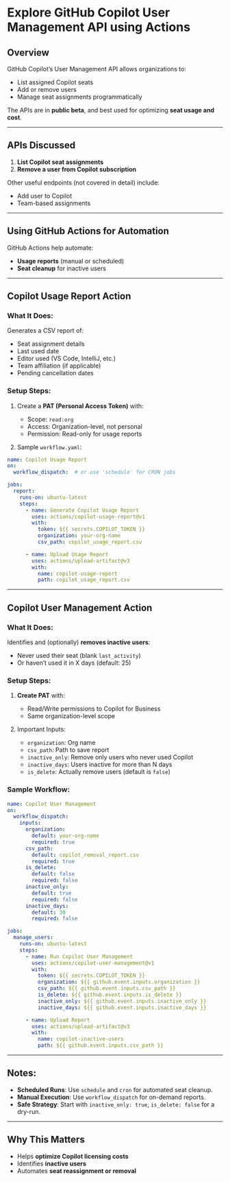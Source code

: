 # **Explore GitHub Copilot User Management API using Actions**


## **Overview**

GitHub Copilot’s User Management API allows organizations to:

* List assigned Copilot seats
* Add or remove users
* Manage seat assignments programmatically

The APIs are in **public beta**, and best used for optimizing **seat usage and cost**.

---

## **APIs Discussed**

1. **List Copilot seat assignments**
2. **Remove a user from Copilot subscription**

Other useful endpoints (not covered in detail) include:

* Add user to Copilot
* Team-based assignments

---

## **Using GitHub Actions for Automation**

GitHub Actions help automate:

* **Usage reports** (manual or scheduled)
* **Seat cleanup** for inactive users

---

## **Copilot Usage Report Action**

### **What It Does:**

Generates a CSV report of:

* Seat assignment details
* Last used date
* Editor used (VS Code, IntelliJ, etc.)
* Team affiliation (if applicable)
* Pending cancellation dates

### **Setup Steps:**

1. Create a **PAT (Personal Access Token)** with:

   * Scope: `read:org`
   * Access: Organization-level, not personal
   * Permission: Read-only for usage reports

2. Sample `workflow.yaml`:

```yaml
name: Copilot Usage Report
on:
  workflow_dispatch:  # or use 'schedule' for CRON jobs

jobs:
  report:
    runs-on: ubuntu-latest
    steps:
      - name: Generate Copilot Usage Report
        uses: actions/copilot-usage-report@v1
        with:
          token: ${{ secrets.COPILOT_TOKEN }}
          organization: your-org-name
          csv_path: copilot_usage_report.csv

      - name: Upload Usage Report
        uses: actions/upload-artifact@v3
        with:
          name: copilot-usage-report
          path: copilot_usage_report.csv
```

---

## **Copilot User Management Action**

### **What It Does:**

Identifies and (optionally) **removes inactive users**:

* Never used their seat (blank `last_activity`)
* Or haven’t used it in X days (default: 25)

### **Setup Steps:**

1. **Create PAT** with:

   * Read/Write permissions to Copilot for Business
   * Same organization-level scope

2. Important Inputs:

   * `organization`: Org name
   * `csv_path`: Path to save report
   * `inactive_only`: Remove only users who never used Copilot
   * `inactive_days`: Users inactive for more than N days
   * `is_delete`: Actually remove users (default is `false`)

### **Sample Workflow:**

```yaml
name: Copilot User Management
on:
  workflow_dispatch:
    inputs:
      organization:
        default: your-org-name
        required: true
      csv_path:
        default: copilot_removal_report.csv
        required: true
      is_delete:
        default: false
        required: false
      inactive_only:
        default: true
        required: false
      inactive_days:
        default: 30
        required: false

jobs:
  manage_users:
    runs-on: ubuntu-latest
    steps:
      - name: Run Copilot User Management
        uses: actions/copilot-user-management@v1
        with:
          token: ${{ secrets.COPILOT_TOKEN }}
          organization: ${{ github.event.inputs.organization }}
          csv_path: ${{ github.event.inputs.csv_path }}
          is_delete: ${{ github.event.inputs.is_delete }}
          inactive_only: ${{ github.event.inputs.inactive_only }}
          inactive_days: ${{ github.event.inputs.inactive_days }}

      - name: Upload Report
        uses: actions/upload-artifact@v3
        with:
          name: copilot-inactive-users
          path: ${{ github.event.inputs.csv_path }}
```

---

## **Notes:**

* **Scheduled Runs**: Use `schedule` and `cron` for automated seat cleanup.
* **Manual Execution**: Use `workflow_dispatch` for on-demand reports.
* **Safe Strategy**: Start with `inactive_only: true`, `is_delete: false` for a dry-run.

---

## **Why This Matters**

* Helps **optimize Copilot licensing costs**
* Identifies **inactive users**
* Automates **seat reassignment or removal**

